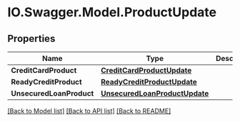 # IO.Swagger.Model.ProductUpdate
## Properties

Name | Type | Description | Notes
------------ | ------------- | ------------- | -------------
**CreditCardProduct** | [**CreditCardProductUpdate**](CreditCardProductUpdate.md) |  | [optional] 
**ReadyCreditProduct** | [**ReadyCreditProductUpdate**](ReadyCreditProductUpdate.md) |  | [optional] 
**UnsecuredLoanProduct** | [**UnsecuredLoanProductUpdate**](UnsecuredLoanProductUpdate.md) |  | [optional] 

[[Back to Model list]](../README.md#documentation-for-models) [[Back to API list]](../README.md#documentation-for-api-endpoints) [[Back to README]](../README.md)

